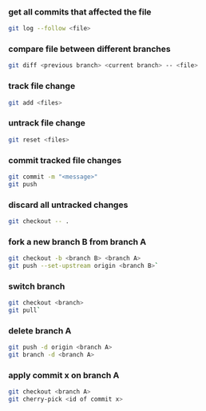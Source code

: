 ### get all commits that affected the file
```bash
git log --follow <file>
```
### compare file between different branches
```bash
git diff <previous branch> <current branch> -- <file>
```
### track file change
```bash
git add <files> 
```
### untrack file change
```bash
git reset <files>
```
### commit tracked file changes
```bash
git commit -m "<message>"
git push
```
### discard all untracked changes
```bash
git checkout -- .
```
### fork a new branch B from branch A 
```bash
git checkout -b <branch B> <branch A>
git push --set-upstream origin <branch B>`
```
### switch branch
```bash
git checkout <branch>
git pull`
```
### delete branch A
```bash
git push -d origin <branch A>
git branch -d <branch A>
```
### apply commit x on branch A
```bash
git checkout <branch A>
git cherry-pick <id of commit x>
```
